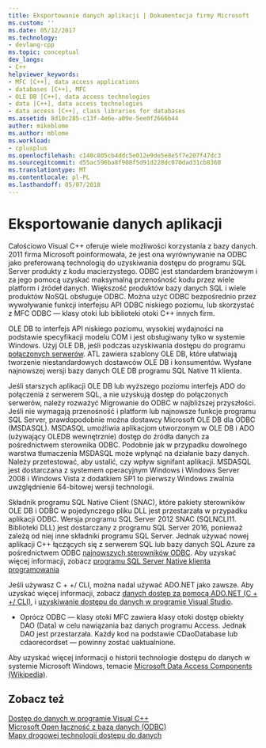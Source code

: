 ```yaml
---
title: Eksportowanie danych aplikacji | Dokumentacja firmy Microsoft
ms.custom: ''
ms.date: 05/12/2017
ms.technology:
- devlang-cpp
ms.topic: conceptual
dev_langs:
- C++
helpviewer_keywords:
- MFC [C++], data access applications
- databases [C++], MFC
- OLE DB [C++], data access technologies
- data [C++], data access technologies
- data access [C++], class libraries for databases
ms.assetid: 8d10c285-c13f-4e6e-a09e-5ee0f2666b44
author: mikeblome
ms.author: mblome
ms.workload:
- cplusplus
ms.openlocfilehash: c148c805cb4ddc5e012e9de5e8e5f7e207f47dc3
ms.sourcegitcommit: d55ac596ba8f908f5d91d228dc070dad31cb8360
ms.translationtype: MT
ms.contentlocale: pl-PL
ms.lasthandoff: 05/07/2018
---
```

# <a name="porting-data-applications"></a>Eksportowanie danych aplikacji
Całościowo Visual C++ oferuje wiele możliwości korzystania z bazy danych. 2011 firma Microsoft poinformowała, że jest ona wyrównywanie na ODBC jako preferowaną technologią do uzyskiwania dostępu do programu SQL Server produkty z kodu macierzystego. ODBC jest standardem branżowym i za jego pomocą uzyskać maksymalną przenośność kodu przez wiele platform i źródeł danych. Większość produktów bazy danych SQL i wiele produktów NoSQL obsługuje ODBC. Można użyć ODBC bezpośrednio przez wywoływanie funkcji interfejsu API ODBC niskiego poziomu, lub skorzystać z MFC ODBC — klasy otoki lub biblioteki otoki C++ innych firm. 

OLE DB to interfejs API niskiego poziomu, wysokiej wydajności na podstawie specyfikacji modelu COM i jest obsługiwany tylko w systemie Windows. Użyj OLE DB, jeśli podczas uzyskiwania dostępu do programu [połączonych serwerów](/sql/relational-databases/linked-servers/linked-servers-database-engine). ATL zawiera szablony OLE DB, które ułatwiają tworzenie niestandardowych dostawców OLE DB i konsumentów. Wysłane najnowszej wersji bazy danych OLE DB programu SQL Native 11 klienta.  

Jeśli starszych aplikacji OLE DB lub wyższego poziomu interfejs ADO do połączenia z serwerem SQL, a nie uzyskują dostęp do połączonych serwerów, należy rozważyć Migrowanie do ODBC w najbliższej przyszłości. Jeśli nie wymagają przenośność i platform lub najnowsze funkcje programu SQL Server, prawdopodobnie można dostawcy Microsoft OLE DB dla ODBC (MSDASQL).  MSDASQL umożliwia aplikacjom utworzonym w OLE DB i ADO (używający OLEDB wewnętrznie) dostęp do źródła danych za pośrednictwem sterownika ODBC. Podobnie jak w przypadku dowolnego warstwa tłumaczenia MSDASQL może wpłynąć na działanie bazy danych. Należy przetestować, aby ustalić, czy wpływ signifant aplikacji. MSDASQL jest dostarczana z systemem operacyjnym Windows i Windows Server 2008 i Windows Vista z dodatkiem SP1 to pierwszy Windows zwalnia uwzględnienie 64-bitowej wersji technologii.

Składnik programu SQL Native Client (SNAC), które pakiety sterowników OLE DB i ODBC w pojedynczego pliku DLL jest przestarzała w przypadku aplikacji ODBC. Wersja programu SQL Server 2012 SNAC (SQLNCLI11. Biblioteki DLL) jest dostarczany z programu SQL Server 2016, ponieważ zależą od niej inne składniki programu SQL Server. Jednak używać nowej aplikacji C++ łączących się z serwerem SQL lub bazy danych SQL Azure za pośrednictwem ODBC [najnowszych sterowników ODBC](https://docs.microsoft.com/en-us/sql/connect/odbc/download-odbc-driver-for-sql-server). Aby uzyskać więcej informacji, zobacz [programu SQL Server Native klienta programowania](/sql/relational-databases/native-client/sql-server-native-client-programming)

Jeśli używasz C + +/ CLI, można nadal używać ADO.NET jako zawsze. Aby uzyskać więcej informacji, zobacz [danych dostęp za pomocą ADO.NET (C + +/ CLI)](../dotnet/data-access-using-adonet-cpp-cli.md), i [uzyskiwanie dostępu do danych w programie Visual Studio](/visualstudio/data-tools/accessing-data-in-visual-studio).  
  
-   Oprócz ODBC — klasy otoki MFC zawiera klasy otoki dostęp obiekty DAO (Data) w celu nawiązania baz danych programu Access.  Jednak DAO jest przestarzała. Każdy kod na podstawie CDaoDatabase lub cdaorecordset — powinny zostać uaktualnione. 

Aby uzyskać więcej informacji o historii technologie dostępu do danych w systemie Microsoft Windows, temacie [Microsoft Data Access Components (Wikipedia)](https://en.wikipedia.org/wiki/Microsoft_Data_Access_Components).  

## <a name="see-also"></a>Zobacz też  
 [Dostęp do danych w programie Visual C++](../data/data-access-in-cpp.md)  
 [Microsoft Open łączność z bazą danych (ODBC)](https://docs.microsoft.com/sql/odbc/microsoft-open-database-connectivity-odbc)  
 [Mapy drogowej technologii dostępu do danych](https://msdn.microsoft.com/en-us/library/ms810810.aspx)  